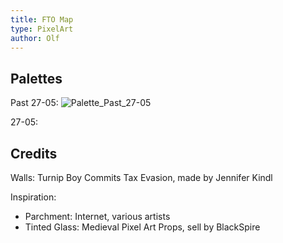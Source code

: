 ```yaml
---
title: FTO Map
type: PixelArt
author: Olf
---
```


## Palettes

Past 27-05:
![Palette_Past_27-05](/FABIENs_Brain/attachments/MAP/Other/palette_FTO_past27-05.png "Too much color in it")

27-05:


## Credits

Walls: Turnip Boy Commits Tax Evasion, made by Jennifer Kindl

Inspiration:

- Parchment: Internet, various artists
- Tinted Glass: Medieval Pixel Art Props, sell by BlackSpire
